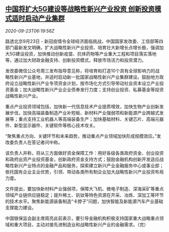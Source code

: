 <!--1600844069000-->
[中国将扩大5G建设等战略性新兴产业投资 创新投资模式适时启动产业集群](https://cn.reuters.com/article/china-strategic-investments-0923-wedn-idCNKCS26E0TR)
------

<div><i>2020-09-23T06:19:56Z</i></div><p>路透北京9月23日 - 新冠疫情令全球经济面临挑战，中国国家发改委、工信部等四部门最新发文明确，扩大战略性新兴产业投资、培育壮大新增长点增长极，强调加大5G建设投资，加快推动创新疫苗、抗体药物等产业重大工程和项目落实落地等，通过加大财政金融支持、创新投资模式，释放市场活力和投资潜力。</p><p>发改委微信公众号周三发布指导意见称，将培育和打造10个具有全球影响力的战略性新兴产业基地，并适时启动新一批国家战略性新兴产业集群建设。鼓励地方政府设立战略性新兴产业专项资金计划，按市场化方式引导带动社会资本设立产业投资基金；加大战略性新兴产业企业债券发行力度；支持创业投资、私募基金等投资战略性新兴产业。</p><p>重点产业投资领域包括，加快新一代信息技术产业提质增效，加快生物产业创新发展步伐，加快高端装备制造产业补短板、新材料产业强弱项和新能源产业跨越式发展等；重点支持工业机器人等高端装备生产；加快基础材料、关键芯片、高端元器件、新型显示器件、关键软件等核心技术攻关。</p><p>“聚焦重点方向、关键环节和未来趋势，推动重点产业领域加快形成规模效应。”发改委负责人在答记者问中称。</p><p>该负责人并称，将从三方面做好资金保障工作：用好各级各类政府资金、创业投资和政府出资产业投资基金，创新政府资金支持方式；鼓励金融机构创新开发适应战略性新兴产业特点的金融产品和服务，探索建立新兴产业金融服务中心或事业部；依托国有企业主业优势，引领、带动各类所有制企业加大战略性新兴产业投资布局力度。</p><p>文件提出，要加快新材料产业强弱项，保障大飞机、微电子制造、深海采矿等重点领域产业链供应链稳定；提升稀土、钒钛等特色资源在开采、冶炼、深加工等环节的技术水平。聚焦新能源装备制造“卡脖子”问题，加快智能及新能源汽车产业基础支撑能力建设。</p><p>中国银保监会副主席周亮此前表示，要引导金融机构积极支持国家重大战略重点领域和重大项目，主动对接先进制造业和战略性新兴产业的金融需求。（完）</p>
